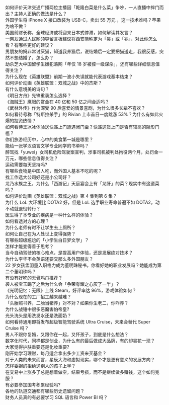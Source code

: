 如何评价天津交通广播两位主播因「乾隆白菜是什么菜」争吵，一人直播中摔门而出？主持人正确的做法是什么？  
外国学生将 iPhone X 接口改装为 USB-C，卖出 55 万元 ，这一技术难吗？苹果为啥不做？  
美国前财长称，全球经济或将迎来日本式停滞，如何解读其发言？  
一网友通过人民网领导留言板建议将西安简称定为「昊」或「兆」，对此你怎么看？有哪些更好的建议？  
男朋友的妈非常讨厌猫，知道我养猫后，说结婚后一定要把猫送走，我很反感，突然不想结婚了，怎么办？  
劫杀芝大中国留学生嫌犯落网「年仅 18 岁被控一级谋杀」，还有哪些详细信息值得关注？  
为什么现在《英雄联盟》前期一波小失误就能代表游戏基本结束？  
如何评价动画《英雄联盟：双城之战》中的杰斯？  
有什么意境美的诗句？  
《明日方舟》先锋重装怎么选择？  
《海贼王》鹰眼的赏金在 40 亿和 50 亿之间合适吗？  
《武林外传》作为深受 90 后喜爱的情景喜剧，为什么很多长辈不喜欢？  
如何看待号称「特斯拉杀手」的 Rivian 上市首日一度跳涨 53%？为什么有如此火爆的投资热情？  
如何看待王冰冰体验送快递上门遭遇闭门羹？快递送货上门是否有较高的隐形门槛？  
你们旅游经历中，心中的美食第一城是哪里？  
能给一张学汉语言文学专业同学的书单吗？  
醉驾找「yuwei」女司机危险驾驶案宣判，涉事司机被判处拘役两个月，处罚金一万元，哪些信息值得关注？  
运动需要每天坚持吗?  
有哪些食物是中国人吃，而外国人基本不吃的呢？  
找工作选大公司好还是小公司好？  
龙乃水族之王，为什么「西游记」天庭宴会上有「龙肝」的菜？现实中有这道菜吗？  
如何评价动画《英雄联盟：双城之战》第 4 集到第 6 集？  
为什么 LoL 大环境比 DOTA2 好，但是 LoL 选手职业寿命普遍不如 DOTA2，动不动就退役转行？  
医生得了本专业的疾病是一种什么样的体验？  
如何看透对方的心理？  
为什么老师有时不让学生去上厕所？  
如何让自己在为人处世上变得强势？  
有哪些超级尴尬的「小学生白日梦文学」？  
怎样才能变得善于思考？  
当今自动驾驶的核心难点，是提高用户体验，还是发展绝对技术？  
为什么李华不会英语还要交那么多外国朋友？  
22 岁女孩孟羽童入职格力成为董明珠秘书，你看好她的职业发展吗？她能成为第二个董明珠吗？  
有没有好吃的无骨鸡爪推荐？  
袭人被宝玉踢了之后为什么会「争荣夸耀之心灰了一半」？  
《光明记忆：无限》上线 Steam，好评率达 96%，游戏体验如何？  
为什么现在的工厂招工越来越难？  
「头胎照书养，二胎当猪养」对不对？如果你生老二，你咋养？  
为什么战锤中很多恶魔害怕帝皇?  
光头洗头是用洗发水还是洗面奶？  
如何看待通用即将发布超级智能驾驶系统 Ultra Cruise，未来会替代 Super Cruise 吗？  
男人不跟你复婚，又跟你在一起，又怀孩子，到底是什么想法？  
数字化时代，同样都是创业，为什么有的最后做成大品牌，有的却昙花一现？  
大家觉得护肤重要还是化妆重要?  
刚开始学习理财，每月适合拿出多少工资来买基金？  
对于人类的未来而言，星辰大海和虚拟现实，哪个才是更有意义的发展方向？  
怎样委婉的拒绝送别人的孩子上学？  
在交易中上涨多了总是想着做空，结果亏损，而不是继续做多赚钱，这个如何克服？  
有必要参加国考积累经验吗?  
各地的轨道交通都有哪些历史遗留问题？  
财务人员真的有必要学习 SQL 语言和 Power BI 吗？  
